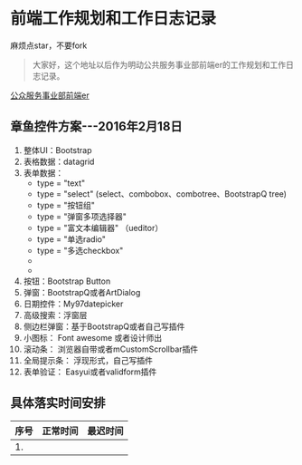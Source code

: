 # 前端工作规划和工作日志记录

麻烦点star，不要fork

> 大家好，这个地址以后作为明动公共服务事业部前端er的工作规划和工作日志记录。

[公众服务事业部前端er](https://github.com/zzm1988/logbook)

## 章鱼控件方案---2016年2月18日

1. 整体UI：Bootstrap
2. 表格数据：datagrid
3. 表单数据：
    * type = "text"
    * type = "select" (select、combobox、combotree、BootstrapQ tree)
    * type = "按钮组"
    * type = "弹窗多项选择器"   
    * type = "富文本编辑器" （ueditor）
    * type = "单选radio"
    * type = "多选checkbox"
    * 
    *
4. 按钮：Bootstrap Button
5. 弹窗：BootstrapQ或者ArtDialog
6. 日期控件：My97datepicker
7. 高级搜索：浮窗层
8. 侧边栏弹窗：基于BootstrapQ或者自己写插件
9. 小图标： Font awesome 或者设计师出
10. 滚动条： 浏览器自带或者mCustomScrollbar插件
11. 全局提示条： 浮现形式，自己写插件
12. 表单验证： Easyui或者validform插件


## 具体落实时间安排


<table>
    <thead>
          <tr>
              <th>序号</th>
              <th>正常时间</th>
              <th>最迟时间</th>
          </tr>
    </thead>
    <tbody>
          <tr>
              <td>1.</td>
              <td></td>
              <td></td>
          </tr>
  </tbody>
</table>


